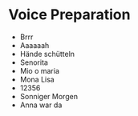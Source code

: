 # Voice Preparation

- Brrr
- Aaaaaah
- Hände schütteln
- Senorita
- Mio o maria
- Mona Lisa
- 12356
- Sonniger Morgen
- Anna war da

